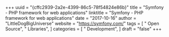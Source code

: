 +++ 
uuid = "{cffc2939-2a2e-4399-86c5-78f54824e86b}" 
title = "Symfony - PHP framework for web applications" 
linktitle = "Symfony - PHP framework for web applications" 
date = "2017-10-16" 
author = "LittleDogBigUniverse"
website = "https://symfony.com/" 
tags = [ " Open Source", " Libraries",  ] 
categories = [ " Development",  ] 
draft = "false" 
+++ 

 
